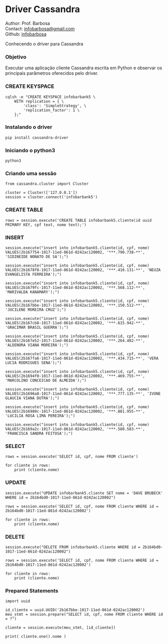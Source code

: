 # Driver Cassandra
Author: Prof. Barbosa<br>
Contact: infobarbosa@gmail.com<br>
Github: [infobarbosa](https://github.com/infobarbosa)

Conhecendo o driver para Cassandra

### Objetivo
Executar uma aplicação cliente Cassandra escrita em Python e observar os principais parâmetros oferecidos pelo driver.

### CREATE KEYSPACE
```
cqlsh -e "CREATE KEYSPACE infobarbank5 \
    WITH replication = { \
        'class': 'SimpleStrategy', \
        'replication_factor': 1 \
    };"
```

### Instalando o driver
```
pip install cassandra-driver
```

### Iniciando o python3
```
python3
```

### Criando uma sessão
```
from cassandra.cluster import Cluster

cluster = Cluster(['127.0.0.1'])
session = cluster.connect('infobarbank5')
```

### CREATE TABLE
```
rows = session.execute('CREATE TABLE infobarbank5.cliente(id uuid PRIMARY KEY, cpf text, nome text);')

```

### INSERT
```
session.execute("insert into infobarbank5.cliente(id, cpf, nome) VALUES(2b167754-1017-11ed-861d-0242ac120002, '***.790.738-**', 'SIDINEIDE NONATO DE SA');")

session.execute("insert into infobarbank5.cliente(id, cpf, nome) VALUES(2b1678f8-1017-11ed-861d-0242ac120002, '***.416.131-**', 'NEUZA EVANGELISTA FERREIRA');")

session.execute("insert into infobarbank5.cliente(id, cpf, nome) VALUES(2b1679fc-1017-11ed-861d-0242ac120002, '***.568.112-**', 'MARIVALDA KANAMARY');")

session.execute("insert into infobarbank5.cliente(id, cpf, nome) VALUES(2b167bbe-1017-11ed-861d-0242ac120002, '***.150.512-**', 'JUCILENE MOREIRA CRUZ');")

session.execute("insert into infobarbank5.cliente(id, cpf, nome) VALUES(2b167cb8-1017-11ed-861d-0242ac120002, '***.615.942-**', 'GRACIMAR BRASIL GUERRA');")

session.execute("insert into infobarbank5.cliente(id, cpf, nome) VALUES(2b167e52-1017-11ed-861d-0242ac120002, '***.264.482-**', 'ALDENORA VIANA MOREIRA');")

session.execute("insert into infobarbank5.cliente(id, cpf, nome) VALUES(2b167fa6-1017-11ed-861d-0242ac120002, '***.434.715-**', 'VERA LUCIA RODRIGUES SENA');")

session.execute("insert into infobarbank5.cliente(id, cpf, nome) VALUES(2b1694f0-1017-11ed-861d-0242ac120002, '***.469.755-**', 'MARCOLINO CONCEICAO DE ALMEIDA');")

session.execute("insert into infobarbank5.cliente(id, cpf, nome) VALUES(2b1696a8-1017-11ed-861d-0242ac120002, '***.777.135-**', 'IVONE GLAUCIA VIANA DUTRA');")

session.execute("insert into infobarbank5.cliente(id, cpf, nome) VALUES(2b16989c-1017-11ed-861d-0242ac120002, '***.881.955-**', 'LUCILIA ROSA LIMA PEREIRA');")

session.execute("insert into infobarbank5.cliente(id, cpf, nome) VALUES(2b169a2c-1017-11ed-861d-0242ac120002, '***.580.583-**', 'FRANCISCA SANDRA FEITOSA');")
```

### SELECT
```
rows = session.execute('SELECT id, cpf, nome FROM cliente')

for cliente in rows:
    print (cliente.nome)

```


### UPDATE
```
session.execute("UPDATE infobarbank5.cliente SET nome = 'DAVE BRUBECK' WHERE id = 2b164bd0-1017-11ed-861d-0242ac120002")
```

```
rows = session.execute('SELECT id, cpf, nome FROM cliente WHERE id = 2b164bd0-1017-11ed-861d-0242ac120002')

for cliente in rows:
    print (cliente.nome)

```

### DELETE
```
session.execute("DELETE FROM infobarbank5.cliente WHERE id = 2b164bd0-1017-11ed-861d-0242ac120002")
```

```
rows = session.execute('SELECT id, cpf, nome FROM cliente WHERE id = 2b164bd0-1017-11ed-861d-0242ac120002')

for cliente in rows:
    print (cliente.nome)

```

### Prepared Statements
```
import uuid

id_cliente = uuid.UUID('2b167bbe-1017-11ed-861d-0242ac120002')
meu_stmt = session.prepare("SELECT id, cpf, nome FROM cliente WHERE id = ?")

cliente = session.execute(meu_stmt, [id_cliente])

print( cliente.one().nome )

```